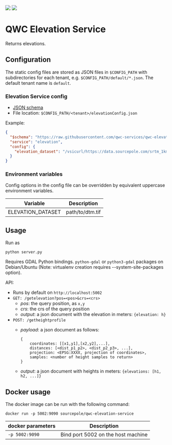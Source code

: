 [![](https://github.com/qwc-services/qwc-elevation-service/workflows/build/badge.svg)](https://github.com/qwc-services/qwc-elevation-service/actions)
[![](https://img.shields.io/docker/pulls/sourcepole/qwc-elevation-service)](https://hub.docker.com/r/sourcepole/qwc-elevation-service)

QWC Elevation Service
=====================

Returns elevations.


Configuration
-------------

The static config files are stored as JSON files in `$CONFIG_PATH` with subdirectories for each tenant,
e.g. `$CONFIG_PATH/default/*.json`. The default tenant name is `default`.

### Elevation Service config

* [JSON schema](schemas/qwc-elevation-service.json)
* File location: `$CONFIG_PATH/<tenant>/elevationConfig.json`

Example:
```json
{
  "$schema": "https://raw.githubusercontent.com/qwc-services/qwc-elevation-service/master/schemas/qwc-elevation-service.json",
  "service": "elevation",
  "config": {
    "elevation_dataset": "/vsicurl/https://data.sourcepole.com/srtm_1km_3857.tif"
  }
}
```

### Environment variables

Config options in the config file can be overridden by equivalent uppercase environment variables.

| Variable                | Description            |
|-------------------------|------------------------|
| ELEVATION_DATASET       | path/to/dtm.tif        |


Usage
-----

Run as

    python server.py

Requires GDAL Python bindings. `python-gdal` or `python3-gdal` packages on Debian/Ubuntu (Note: virtualenv creation requires --system-site-packages option).

API:
* Runs by default on `http://localhost:5002`
* `GET: /getelevation?pos=<pos>&crs=<crs>`
  - *pos*: the query position, as `x,y`
  - *crs*: the crs of the query position
  - *output*: a json document with the elevation in meters: `{elevation: h}`
* `POST: /getheightprofile`
  - *payload*: a json document as follows:

        {
            coordinates: [[x1,y1],[x2,y2],...],
            distances: [<dist_p1_p2>, <dist_p2_p3>, ...],
            projection: <EPSG:XXXX, projection of coordinates>,
            samples: <number of height samples to return>
        }

  - *output*: a json document with heights in meters: `{elevations: [h1, h2, ...]}`


Docker usage
------------

The docker image can be run with the following command:

    docker run -p 5002:9090 sourcepole/qwc-elevation-service


| docker parameters | Description |
|----------------------|-------------|
|`-p 5002:9090` | Bind port 5002 on the host machine |
